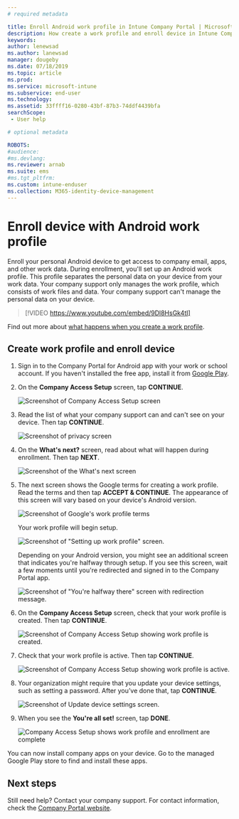 ```yaml
---
# required metadata

title: Enroll Android work profile in Intune Company Portal | Microsoft Docs
description: How create a work profile and enroll device in Intune Company Portal.
keywords:
author: lenewsad
ms.author: lanewsad
manager: dougeby
ms.date: 07/18/2019  
ms.topic: article
ms.prod:
ms.service: microsoft-intune
ms.subservice: end-user
ms.technology:
ms.assetid: 33ffff16-0280-43bf-87b3-74ddf4439bfa
searchScope:
 - User help

# optional metadata

ROBOTS:  
#audience:
#ms.devlang:
ms.reviewer: arnab
ms.suite: ems
#ms.tgt_pltfrm:
ms.custom: intune-enduser
ms.collection: M365-identity-device-management
---
```



# Enroll device with Android work profile

Enroll your personal Android device to get access to company email, apps, and other work data. During enrollment, you'll set up an Android work profile. This profile separates the personal data on your device from your work data. Your company support only manages the work profile, which consists of work files and data. Your company support can't manage the personal data on your device.
</br>
> [!VIDEO https://www.youtube.com/embed/9Dl8HsGk4tI]

Find out more about [what happens when you create a work profile](what-happens-when-you-create-a-work-profile-android.md).

## Create work profile and enroll device

1. Sign in to the Company Portal for Android app with your work or school account. If you haven't installed the free app, install it from [Google Play](https://play.google.com/store/apps/details?id=com.microsoft.windowsintune.companyportal).  

2. On the **Company Access Setup** screen, tap **CONTINUE**.  

    ![Screenshot of Company Access Setup screen](./media/android-wp-02-1908.png)  

3. Read the list of what your company support can and can't see on your device. Then tap **CONTINUE**.   

    ![Screenshot of privacy screen](./media/android-wp-03-1908.png)  

4. On the **What's next?** screen, read about what will happen during enrollment. Then tap **NEXT**.  

    ![Screenshot of the What's next screen](./media/android-wp-04-1908.png)

5. The next screen shows the Google terms for creating a work profile. Read the terms and then tap **ACCEPT & CONTINUE**. The appearance of this screen will vary based on your device's Android version. 

    ![Screenshot of Google's work profile terms](./media/android-wp-05-1908.png)  

    Your work profile will begin setup. 

     ![Screenshot of "Setting up work profile" screen.](./media/android-wp-05a-1908.png) 

     Depending on your Android version, you might see an additional screen that indicates you're halfway through setup. If you see this screen, wait a few moments until you're redirected and signed in to the Company Portal app.  

     ![Screenshot of "You're halfway there" screen with redirection message.](./media/android-wp-05b-1908.png) 

6. On the **Company Access Setup** screen, check that your work profile is created. Then tap **CONTINUE**.  

    ![Screenshot of Company Access Setup showing work profile is created.](./media/android-wp-06-1908.png)  

7. Check that your work profile is active. Then tap **CONTINUE**. 

    ![Screenshot of Company Access Setup showing work profile is active.](./media/android-wp-07-1908.png)  

8. Your organization might require that you update your device settings, such as setting a password. After you’ve done that, tap **CONTINUE**.  

    ![Screenshot of Update device settings screen.](./media/android-wp-08-1908.png) 

9. When you see the **You're all set!** screen, tap **DONE**.  

    ![Company Access Setup shows work profile and enrollment are complete](./media/android-wp-09-1908.png)  


You can now install company apps on your device. Go to the managed Google Play store to find and install these apps. 

## Next steps  

Still need help? Contact your company support. For contact information, check the [Company Portal website](https://go.microsoft.com/fwlink/?linkid=2010980).
